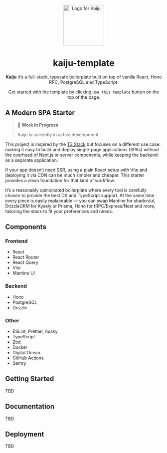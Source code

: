 <p align="center">
  <picture>
  <source media="(prefers-color-scheme: dark)" srcset="https://avatars.githubusercontent.com/u/192115606?s=400&u=84f3ce7b97e7ca93ff1be276ef4de0d32312008d&v=4">
  <img src="https://avatars.githubusercontent.com/u/192115606?s=400&u=84f3ce7b97e7ca93ff1be276ef4de0d32312008d&v=4" width="130" alt="Logo for Kaiju">
</picture>
</p>

<h1 align="center">
  kaiju-template
</h1>

<p align="center">
  <b>Kaiju</b> it’s a full-stack, typesafe boilerplate built on top of vanilla React, Hono RPC, PostgreSQL and TypeScript.
</p>

<p align="center">
 Get started with the template by clicking <code>Use this template</code> button on the top of the page.
</p>

## A Modern SPA Starter

> 🚧 **Work in Progress**
>
> Kaiju is currently in active development.

This project is inspired by the [T3 Stack](https://github.com/t3-oss/create-t3-app) but focuses on a different use case: making it easy to build and deploy single-page applications (SPAs) without the overhead of Next.js or server components, while keeping the backend as a separate application.

If your app doesn’t need SSR, using a plain React setup with Vite and deploying it via CDN can be much simpler and cheaper. This starter provides a clean foundation for that kind of workflow.

It’s a reasonably opinionated boilerplate where every tool is carefully chosen to provide the best DX and TypeScript support. At the same time every piece is easily replaceable — you can swap Mantine for shadcn/ui, DrizzleORM for Kysely or Prisma, Hono for tRPC/Express/Nest and more, tailoring the stack to fit your preferences and needs.

## Components

### Frontend

- React
- React Router
- React Query
- Vite
- Mantine UI

### Backend

- Hono
- PostgreSQL
- Drizzle

### Other

- ESLint, Prettier, husky
- TypeScript
- Zod
- Docker
- Digital Ocean
- GitHub Actions
- Sentry

## Getting Started

TBD

## Documentation

TBD

## Deployment

TBD
